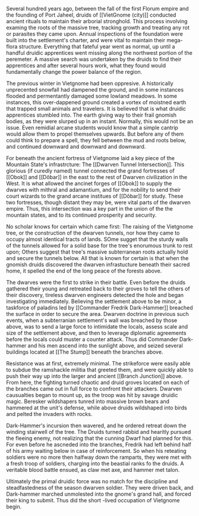 Several hundred years ago, between the fall of the first Florum empire and the founding of Port Jaheel, druids of [[VietGnome (city)]] conducted ancient rituals to maintain their arborial stronghold. This process involving examing the roots of the massive tree, tracking growth and treating any rot or parasites they came upon. Annual inspections of the foundation were built into the settlement's charter, and were vital to maintain their mega-flora structure. Everything that fateful year went as normal, up until a handful druidic apprentices went missing along the northwest portion of the peremeter. A massive search was undertaken by the druids to find their apprentices and after several hours work, what they found would fundamentally change the power balance of the region.

The previous winter in Vietgnome had been oppresive. A historically unprecented snowfall had dampened the ground, and in some instances flooded and permentantly damaged some lowland meadows. In some instances, this over-dappened ground created a vortex of moistned earth that trapped small animals and travelers. It is believed that is what druidic apprentices stumbled into. The earth giving way to their frail gnomish bodies, as they were slurped up in an instant. Normally, this would not be an issue. Even remidial arcane students would know that a simple cantrip would allow them to propel themselves upwards. But before any of them could think to prepare a spell, they fell between the mud and roots below, and continued downward and downward and downward.

For beneath the ancient fortress of Vietgnome laid a key piece of the Mountain State's infrastrcture: The [[Dwarven Tunnel Intersection]]. This glorious (if curedly named) tunnel connected the grand fortresses of [[Obok]] and [[Dôbar]] in the east to the rest of Dwarven civilization in the West. It is what allowed the ancinet forges of [[Obok]] to supply the dwarves with mithral and adamantium, and for the nobility to send their court wizards to the grand arcane institues of [[Dôbar]] for study. These two fortresses, though distant they may be, were vital parts of the dwarven empire. Thus, this intersection was a key part in the union of the the mountain states, and to its continued prosperity and security.

No scholar knows for certain which came first: The raising of the Vietgnome tree, or the construction of the dwarven tunnels, nor how they came to occupy almost identical tracts of lands. SOme sugget that the sturdy walls of the tunnels allowed for a solid base for the tree's enorumous trunk to rest upon; Others suggest that tree's massive subterranean roots actually hold and secure the tunnels below. All that is known for certain is that when the gnomish druids discovered the dwarven infrastucture beneath their sacred home, it spelled the end of the long peace of the forests above.

The dwarves were the first to strike in their battle. Even before the druids gathered their young and retreated back to their groves to tell the others of their discovery, tireless dwarven engineers detected the hole and began investigating immediately. Believing the settlement above to be minor, a taskforce of paladins led by [[Commander Fredrik Dark-Hammer]] breached the surface in order to secure the area. Dwarven doctrine in previous such events, when a subterranian settlement's wall was breached by those above, was to send a large force to intimidate the locals, assess scale and size of the settlement above, and then to leverage diplomatic agreements before the locals could muster a counter attack. Thus did Commander Dark-hammer and his men ascend into the sunlight above, and seized several buildings located at [[The Stump]] beneath the branches above. 

Resistance was at first, extremely minimal. The strikeforce were easily able to subdue the ramshackle militia that greeted them, and were quickly able to push their way up into the larger and ancient [[Branch Junction]] above. From here, the fighting turned chaotic and druid groves located on each of the branches came out in full force to confront their attackers. Dwarven causualties began to mount up, as the troop was hit by savage druidic magic. Beresker wildshapers tunred into massive brown bears and hammered at the unit's defense, while above druids wildshaped into birds and pelted the invaders with rocks.

Dark-Hammer's incursion then wavered, and he ordered retreat down the winding stairwell of the tree. The Druids turned rabbid and hearitly pursued the fleeing enemy, not realizing that the cunning Dwarf had planned for this. For even before he ascneded into the branches, Fredrik had left behind half of his army waiting below in case of reinforcement. So when his reteating soldiers were no more then halfway down the ramparts, they were met with a fresh troop of soldiers, charging into the beastial ranks fo the druids. A veritable blood battle ensued, as claw met axe, and hammer met talon.

Ultimately the primal druidic force was no match for the discipline and steadfastedness of the season dwarven soldier. They were driven back, and Dark-hammer marched unmolested into the gnome's grand hall, and forced their king to submit. Thus did the short -lived occupation of Vietgnome begin. 

